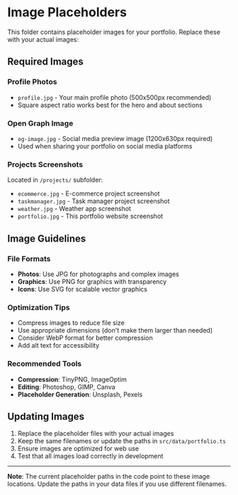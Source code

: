 # Image Placeholders

This folder contains placeholder images for your portfolio. Replace these with your actual images:

## Required Images

### Profile Photos
- `profile.jpg` - Your main profile photo (500x500px recommended)
- Square aspect ratio works best for the hero and about sections

### Open Graph Image  
- `og-image.jpg` - Social media preview image (1200x630px required)
- Used when sharing your portfolio on social media platforms

### Projects Screenshots
Located in `/projects/` subfolder:
- `ecommerce.jpg` - E-commerce project screenshot
- `taskmanager.jpg` - Task manager project screenshot  
- `weather.jpg` - Weather app screenshot
- `portfolio.jpg` - This portfolio website screenshot

## Image Guidelines

### File Formats
- **Photos**: Use JPG for photographs and complex images
- **Graphics**: Use PNG for graphics with transparency
- **Icons**: Use SVG for scalable vector graphics

### Optimization Tips
- Compress images to reduce file size
- Use appropriate dimensions (don't make them larger than needed)
- Consider WebP format for better compression
- Add alt text for accessibility

### Recommended Tools
- **Compression**: TinyPNG, ImageOptim
- **Editing**: Photoshop, GIMP, Canva
- **Placeholder Generation**: Unsplash, Pexels

## Updating Images

1. Replace the placeholder files with your actual images
2. Keep the same filenames or update the paths in `src/data/portfolio.ts`
3. Ensure images are optimized for web use
4. Test that all images load correctly in development

---

**Note**: The current placeholder paths in the code point to these image locations. Update the paths in your data files if you use different filenames.